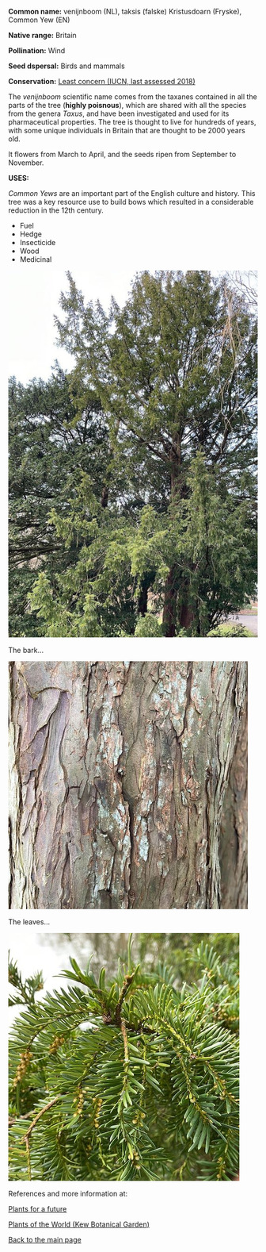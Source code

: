 **Common name:** venijnboom (NL), taksis (falske) Kristusdoarn (Fryske), Common Yew (EN)


<!--more-->
**Native range:** Britain

**Pollination:** Wind

**Seed dspersal:** Birds and mammals

**Conservation:** [Least concern (IUCN, last assessed 2018)](https://www.iucnredlist.org/species/42546/117052436)

The _venijnboom_ scientific name comes from the taxanes contained in all the parts of the tree (__highly poisnous__), which are shared with all the species from the genera _Taxus_, and have been investigated and used for its pharmaceutical properties. The tree is thought to live for hundreds of years, with some unique individuals in Britain that are thought to be 2000 years old.  

It flowers from March to April, and the seeds ripen from September to November.

**USES:**

_Common Yews_ are an important part of the English culture and history. This tree was a key resource use to build bows which resulted in a considerable reduction in the 12th century. 

- Fuel
- Hedge
- Insecticide
- Wood
- Medicinal

![Taxus baccata](https://raw.githubusercontent.com/carolxgl/TreeLibrary/gh-pages/images/taxbac.jpeg)

The bark...

![taxus baccata](https://raw.githubusercontent.com/carolxgl/TreeLibrary/gh-pages/images/taxbacB.jpeg)

The leaves...

![taxus baccata](https://raw.githubusercontent.com/carolxgl/TreeLibrary/gh-pages/images/taxbacL.jpeg)

References and more information at:

[Plants for a future](https://pfaf.org/user/plant.aspx?LatinName=Taxus+baccata)

[Plants of the World (Kew Botanical Garden)](https://powo.science.kew.org/taxon/urn:lsid:ipni.org:names:306036-2)

[Back to the main page](https://carolxgl.github.io/TreeLibrary/)
